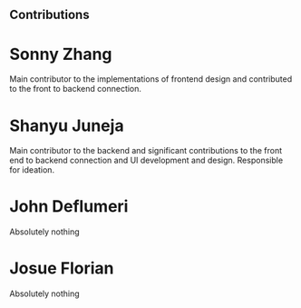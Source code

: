 ## Contributions

# Sonny Zhang
Main contributor to the implementations of frontend design and contributed to the front to backend connection. 

# Shanyu Juneja
Main contributor to the backend and significant contributions to the front end to backend connection and UI development and design.
Responsible for ideation.

# John Deflumeri
Absolutely nothing
# Josue Florian
Absolutely nothing
